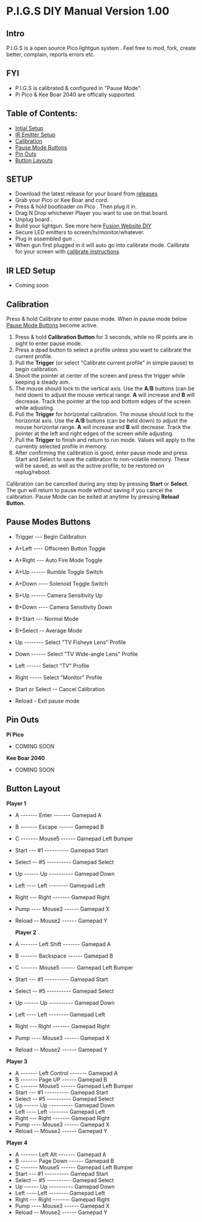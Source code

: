  # P.I.G.S DIY Manual Version 1.00 #
 ## Intro 
 
P.I.G.S is a open source Pico lightgun system .
Feel free to mod, fork, create better, complain, reports errors etc.

## FYI

- P.I.G.S is calibrated & configured in "Pause Mode".
- Pi Pico & Kee Boar 2040 are offically supported.

## Table of Contents:
 - [Intial Setup](#setup)
 - [IR Emitter Setup](#ir-led-setup)
 - [Calibration](#calibration)
 - [Pause Mode Buttons](#pause-mode-buttons)
 - [Pin Outs](#pin-outs)
 - [Button Layouts](#default-buttons)

## SETUP
- Download the latest release for your board from [releases](https://github.com/Fusion-Lightguns/P.I.G.S--Pico-Gun-System/releases)
- Grab your Pico or Kee Boar and cord.
- Press & hold bootloader on Pico . Then plug it in.
- Drag N Drop whichever Player you want to use on that board.
- Unplug board .
- Build your lightgun. See more here [Fusion Website DIY](https://www.fusionlightguns.com/diy)
- Secure LED emitters to screen/tv/monitor/whatever.
- Plug in assembled gun .
- When gun first plugged in it will auto go into calibrate mode. Calibrate for your screen with [calibrate instructions](#calibration)

## IR LED Setup
- Coming soon

## Calibration

Press & hold Calibrate to enter pause mode.
When in pause mode below [Pause Mode Buttons](#pause-mode-buttons) become active.
1. Press & hold **Calibration Button** for 3 seconds, while no IR points are in sight to enter pause mode.
2. Press a dpad button to select a profile unless you want to calibrate the current profile.
3. Pull the **Trigger** (or select "Calibrate current profile" in simple pause) to begin calibration.
4. Shoot the pointer at center of the screen and press the trigger while keeping a steady aim.
5. The mouse should lock to the vertical axis. Use the **A**/**B** buttons (can be held down) to adjust the mouse vertical range. **A** will increase and **B** will decrease. Track the pointer at the top and bottom edges of the screen while adjusting.
6. Pull the **Trigger** for horizontal calibration. The mouse should lock to the horizontal axis. Use the **A**/**B** buttons (can be held down) to adjust the mouse horizontal range. **A** will increase and **B** will decrease. Track the pointer at the left and right edges of the screen while adjusting.
7. Pull the **Trigger** to finish and return to run mode. Values will apply to the currently selected profile in memory.
8. After confirming the calibration is good, enter pause mode and press Start and Select to save the calibration to non-volatile memory. These will be saved, as well as the active profile, to be restored on replug/reboot.
 
Calibration can be cancelled during any step by pressing **Start** or **Select**. The gun will return to pause mode without saving if you cancel the calibration.
Pause Mode can be exited at anytime by pressing **Reload Button**. 

## Pause Modes Buttons

- Trigger --- Begin Calibration 

- A+Left ---- Offscreen Button Toggle
- A+Right --- Auto Fire Mode Toggle
- A+Up ------ Rumble Toggle Switch
- A+Down ---- Solenoid Toggle Switch  

- B+Up ------ Camera Sensitivity Up
- B+Down ---- Camera Sensitivity Down
- B+Start --- Normal Mode
- B+Select -- Average Mode


- Up -------- Select "TV Fisheye Lens" Profile
- Down ------ Select "TV Wide-angle Lens" Profile
- Left ------ Select "TV" Profile 
- Right ----- Select "Monitor" Profile

- Start or Select -- Cancel Calibration

- Reload - Exit pause mode

## Pin Outs

 **Pi Pico**
  - COMING SOON

 **Kee Boar 2040**
  - COMING SOON 
 
## Button Layout

 **Player 1**

- A ------- Enter ------- Gamepad A 
- B ------- Escape ------ Gamepad B 
- C ------- Mouse5 ------ Gamepad Left Bumper
- Start --- #1 ---------- Gamepad Start 
- Select -- #5 ---------- Gamepad Select 
- Up ------ Up ---------- Gamepad Down 
- Left ---- Left -------- Gamepad Left 
- Right --- Right ------- Gamepad Right 
- Pump ---- Mouse3 ------ Gamepad X
- Reload -- Mouse2 ------ Gamepad Y

   **Player 2**

- A ------- Left Shift ------- Gamepad A 
- B ------- Backspace ------ Gamepad B 
- C ------- Mouse5 ------ Gamepad Left Bumper
- Start --- #1 ---------- Gamepad Start 
- Select -- #5 ---------- Gamepad Select 
- Up ------ Up ---------- Gamepad Down 
- Left ---- Left -------- Gamepad Left 
- Right --- Right ------- Gamepad Right 
- Pump ---- Mouse3 ------ Gamepad X
- Reload -- Mouse2 ------ Gamepad Y

 **Player 3**

- A ------- Left Control ------- Gamepad A 
- B ------- Page UP ------ Gamepad B 
- C ------- Mouse5 ------ Gamepad Left Bumper
- Start --- #1 ---------- Gamepad Start 
- Select -- #5 ---------- Gamepad Select 
- Up ------ Up ---------- Gamepad Down 
- Left ---- Left -------- Gamepad Left 
- Right --- Right ------- Gamepad Right 
- Pump ---- Mouse3 ------ Gamepad X
- Reload -- Mouse2 ------ Gamepad Y

 **Player 4**

- A ------- Left Alt ------- Gamepad A 
- B ------- Page Down ------ Gamepad B 
- C ------- Mouse5 ------ Gamepad Left Bumper
- Start --- #1 ---------- Gamepad Start 
- Select -- #5 ---------- Gamepad Select 
- Up ------ Up ---------- Gamepad Down 
- Left ---- Left -------- Gamepad Left 
- Right --- Right ------- Gamepad Right 
- Pump ---- Mouse3 ------ Gamepad X
- Reload -- Mouse2 ------ Gamepad Y
